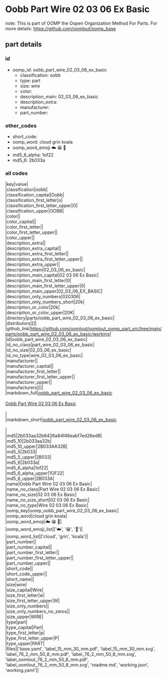 # Oobb Part Wire 02 03 06 Ex Basic  

note: This is part of OOMP the Oopen Organization Method For Parts. For more details: https://github.com/oomlout/oomp_base

##  part details





### id
* oomp_id: oobb_part_wire_02_03_06_ex_basic
  * classification: oobb
  * type: part
  * size: wire
  * color: 
  * description_main: 02_03_06_ex_basic
  * description_extra: 
  * manufacturer: 
  * part_number: 

### other_codes
* short_code: 
* oomp_word: cloud grin koala
* oomp_word_emoji :cloud: :grin: :koala:
* md5_6_alpha: 1of22
* md5_6: 2b033a

### all codes 
|key|value|  
|classification|oobb|  
|classification_capital|Oobb|  
|classification_first_letter|o|  
|classification_first_letter_upper|O|  
|classification_upper|OOBB|  
|color||  
|color_capital||  
|color_first_letter||  
|color_first_letter_upper||  
|color_upper||  
|description_extra||  
|description_extra_capital||  
|description_extra_first_letter||  
|description_extra_first_letter_upper||  
|description_extra_upper||  
|description_main|02_03_06_ex_basic|  
|description_main_capital|02 03 06 Ex Basic|  
|description_main_first_letter|0|  
|description_main_first_letter_upper|0|  
|description_main_upper|02_03_06_EX_BASIC|  
|description_only_numbers|020306|  
|description_only_numbers_short|20k|  
|description_or_color|20k|  
|description_or_color_upper|20K|  
|directory|parts/oobb_part_wire_02_03_06_ex_basic|  
|distributors|[]|  
|github_link|https://github.com/oomlout/oomlout_oomp_part_src/tree/main/parts/oobb_part_wire_02_03_06_ex_basic/working|  
|id|oobb_part_wire_02_03_06_ex_basic|  
|id_no_class|part_wire_02_03_06_ex_basic|  
|id_no_size|02_03_06_ex_basic|  
|id_no_type|wire_02_03_06_ex_basic|  
|manufacturer||  
|manufacturer_capital||  
|manufacturer_first_letter||  
|manufacturer_first_letter_upper||  
|manufacturer_upper||  
|manufacturers|[]|  
|markdown_full|[oobb_part_wire_02_03_06_ex_basic](https://github.com/oomlout/oomlout_oomp_part_src/tree/main/parts/oobb_part_wire_02_03_06_ex_basic/working)<br>[](https://github.com/oomlout/oomlout_oomp_part_src/tree/main/parts/oobb_part_wire_02_03_06_ex_basic/working)<br>[Oobb Part Wire 02 03 06 Ex Basic](https://github.com/oomlout/oomlout_oomp_part_src/tree/main/parts/oobb_part_wire_02_03_06_ex_basic/working)<br><br>|  
|markdown_short|[oobb_part_wire_02_03_06_ex_basic](https://github.com/oomlout/oomlout_oomp_part_src/tree/main/parts/oobb_part_wire_02_03_06_ex_basic/working)<br><br>|  
|md5|2b033aa32b6426a84f46eabf7ed26ed8|  
|md5_10|2b033aa32b|  
|md5_10_upper|2B033AA32B|  
|md5_5|2b033|  
|md5_5_upper|2B033|  
|md5_6|2b033a|  
|md5_6_alpha|1of22|  
|md5_6_alpha_upper|1OF22|  
|md5_6_upper|2B033A|  
|name|Oobb Part Wire 02 03 06 Ex Basic|  
|name_no_class|Part Wire 02 03 06 Ex Basic|  
|name_no_size|02 03 06 Ex Basic|  
|name_no_size_short|02 03 06 Ex Basic|  
|name_no_type|Wire 02 03 06 Ex Basic|  
|oomp_key|oomp_oobb_part_wire_02_03_06_ex_basic|  
|oomp_word|cloud grin koala|  
|oomp_word_emoji|:cloud: :grin: :koala:|  
|oomp_word_emoji_list|[':cloud:', ':grin:', ':koala:']|  
|oomp_word_list|['cloud', 'grin', 'koala']|  
|part_number||  
|part_number_capital||  
|part_number_first_letter||  
|part_number_first_letter_upper||  
|part_number_upper||  
|short_code||  
|short_code_upper||  
|short_name||  
|size|wire|  
|size_capital|Wire|  
|size_first_letter|w|  
|size_first_letter_upper|W|  
|size_only_numbers||  
|size_only_numbers_no_zeros||  
|size_upper|WIRE|  
|type|part|  
|type_capital|Part|  
|type_first_letter|p|  
|type_first_letter_upper|P|  
|type_upper|PART|  
|files|['base.yaml', 'label_15_mm_30_mm.pdf', 'label_15_mm_30_mm.svg', 'label_76_2_mm_50_8_mm.pdf', 'label_76_2_mm_50_8_mm.svg', 'label_oomlout_76_2_mm_50_8_mm.pdf', 'label_oomlout_76_2_mm_50_8_mm.svg', 'readme.md', 'working.json', 'working.yaml']|  
